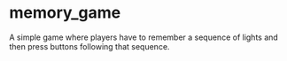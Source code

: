 # memory_game
A simple game where players have to remember a sequence of lights and then press buttons following that sequence.
